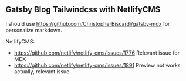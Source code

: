 ## Gatsby Blog Tailwindcss with NetlifyCMS

I should use https://github.com/ChristopherBiscardi/gatsby-mdx for personalize markdown.

NetlifyCMS:

- https://github.com/netlify/netlify-cms/issues/1776 Relevant issue for MDX
- https://github.com/netlify/netlify-cms/issues/1891 Preview not works actually, relevant issue
